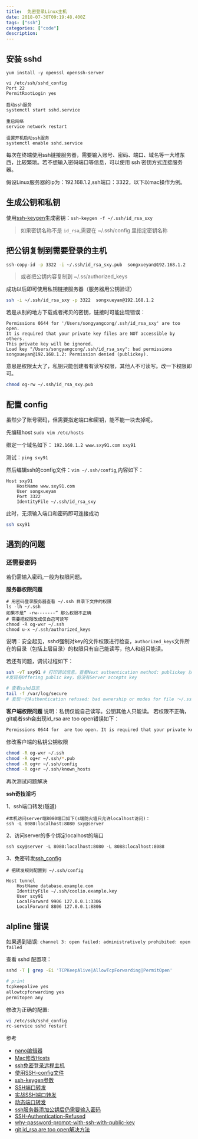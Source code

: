 ```yaml
---
title:  免密登录Linux主机
date: 2018-07-30T09:19:48.400Z
tags: ["ssh"]
categories: ["code"]
description:
---
```


## 安装 sshd
```
yum install -y openssl openssh-server

vi /etc/ssh/sshd_config
Port 22
PermitRootLogin yes

启动ssh服务
systemctl start sshd.service

重启网络
service network restart

设置开机启动ssh服务
systemctl enable sshd.service
```

每次在终端使用ssh链接服务器，需要输入账号、密码、端口、域名等一大堆东西，比较繁琐。若不想输入密码端口等信息，可以使用 ssh 密钥方式连接服务器。


假设Linux服务器的ip为：192.168.1.2,ssh端口：3322，以下以mac操作为例。

## 生成公钥和私钥

使用[ssh-keygen](https://blog.csdn.net/u013227473/article/details/78989041)生成密钥：`ssh-keygen -f ~/.ssh/id_rsa_sxy`

> 如果密钥名称不是 `id_rsa`,需要在 ~/.ssh/config 里指定密钥名称



## 把公钥复制到需要登录的主机
```sh
ssh-copy-id -p 3322 -i ~/.ssh/id_rsa_sxy.pub  songxueyan@192.168.1.2
```

> 或者把公钥内容复制到 ~/.ss/authorized_keys

成功以后即可使用私钥链接服务器（服务器用公钥验证）

```sh
ssh -i ~/.ssh/id_rsa_sxy -p 3322  songxueyan@192.168.1.2
```

若是从别的地方下载或者拷贝的密钥，链接时可能出现错误：
```
Permissions 0644 for '/Users/songyangcong/.ssh/id_rsa_sxy' are too open.
It is required that your private key files are NOT accessible by others.
This private key will be ignored.
Load key "/Users/songyangcong/.ssh/id_rsa_sxy": bad permissions
songxueyan@192.168.1.2: Permission denied (publickey).
```

意思是权限太大了，私钥只能创建者有读写权限，其他人不可读写。改一下权限即可。
```bash
chmod og-rw ~/.ssh/id_rsa_sxy.pub
```

## 配置 config

虽然少了账号密码，但需要指定端口和密钥，能不能一块去掉呢。

先编辑host
`sudo vim /etc/hosts`

绑定一个域名如下：
`192.168.1.2 www.sxy91.com sxy91`

测试：`ping sxy91`

然后编辑ssh的config文件：`vim ~/.ssh/config`,内容如下： 
```nginx
Host sxy91
    HostName www.sxy91.com
    User songxueyan
    Port 3322
    IdentityFile ~/.ssh/id_rsa_sxy
```

此时，无须输入端口和密码即可连接成功

```sh
ssh sxy91
```

## 遇到的问题

### 还需要密码

若仍需输入密码,一般为权限问题。

**服务器权限问题**
```
# 用密码登录服务器查看 ~/.ssh 目录下文件的权限
ls -lh ~/.ssh
如果不是“ -rw-------” 那么权限不正确 
# 需要把权限改成仅自己可读写
chmod -R og-wxr ~/.ssh
chmod u-x ~/.ssh/authorized_keys
```

说明：安全起见，sshd强制对key的文件权限进行检查，`authorized_keys`文件所在的目录（包括上层目录）的权限只有自己能读写，他人和组只能读。



若还有问题，调试过程如下：
```sh
ssh -vT sxy91 # 打印调试信息，查看Next authentication method: publickey 以后的行。
#发现有Offering public key，但没有Server accepts key

# 查看sshd日志
tail -f /var/log/secure
# 发现一行Authentication refused: bad ownership or modes for file ～/.ssh/authorized_keys
```

**客户端权限问题**
说明：私钥仅能自己读写。公钥其他人只能读。
若权限不正确，git或者ssh会出现id_rsa are too open错误如下：
```bash
Permissions 0644 for  are too open. It is required that your private key files are NOT accessible by others. This private key will be ignored.
```

修改客户端的私钥公钥权限

```bash
chmod -R og-wxr ~/.ssh
chmod -R og+r ~/.ssh/*.pub
chmod -R og+r ~/.ssh/config
chmod -R og+r ~/.ssh/known_hosts
```

再次测试问题解决



**ssh奇技淫巧**

1、ssh端口转发(隧道)
```
#本机访问server端8080端口如下(s端防火墙只允许localhost访问)：
ssh -L 8080:localhost:8080 sxy@server
```

2、访问server的多个绑定localhost的端口
```
ssh sxy@server -L 8080:localhost:8080 -L 8088:localhost:8088
```

3、免密转发[ssh_config](https://man.openbsd.org/ssh_config.5)
```
# 把转发规则配置到 ~/.ssh/config

Host tunnel
    HostName database.example.com
    IdentityFile ~/.ssh/coolio.example.key
    User sxy91
    LocalForward 9906 127.0.0.1:3306
    LocalForward 8806 127.0.0.1:8806
```

## alpline 错误

如果遇到错误: `
channel 3: open failed: administratively prohibited: open failed `

查看 sshd 配置项：  
```bash
sshd -T | grep -Ei 'TCPKeepAlive|AllowTcpForwarding|PermitOpen'

# print
tcpkeepalive yes
allowtcpforwarding yes
permitopen any
```

修改为正确的配置: 
```bash
vi /etc/ssh/sshd_config
rc-service sshd restart
```


参考

- [nano编辑器](https://www.vpser.net/manage/nano.html)
- [Mac修改Hosts](https://www.jianshu.com/p/752211238c1b)
- [ssh免密登录远程主机](https://blog.csdn.net/feinifi/article/details/78213297)
- [使用SSH-config文件](http://daemon369.github.io/ssh/2015/03/21/using-ssh-config-file)
- [ssh-keygen参数](https://blog.51cto.com/13691477/2121696)
- [SSH端口转发](https://www.cnblogs.com/520yang/articles/5405323.html)
- [实战SSH端口转发](https://www.ibm.com/developerworks/cn/linux/l-cn-sshforward/)
- [动态端口转发](https://blog.fundebug.com/2017/04/24/ssh-port-forwarding/)
- [ssh服务器添加公钥后仍需要输入密码](https://www.bo56.com/ssh%E5%85%8D%E5%AF%86%E7%A0%81%E7%99%BB%E9%99%86%E8%AE%BE%E7%BD%AE%E6%97%B6authentication-refused-bad-ownership-or-modes%E9%94%99%E8%AF%AF%E8%A7%A3%E5%86%B3%E6%96%B9%E6%B3%95/)
- [SSH-Authentication-Refused](https://www.daveperrett.com/articles/2010/09/14/ssh-authentication-refused/)
- [why-password-prompt-with-ssh-with-public-key](https://unix.stackexchange.com/questions/36540/why-am-i-still-getting-a-password-prompt-with-ssh-with-public-key-authentication)
- [git id_rsa are too open解决方法](https://www.jianshu.com/p/ac1594058493)